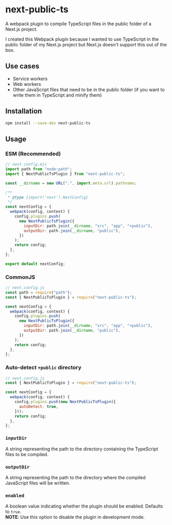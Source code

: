 # next-public-ts

A webpack plugin to compile TypeScript files in the public folder of a Next.js project.


I created this Webpack plugin because I wanted to use TypeScript in the public folder of my Next.js project but Next.js doesn't support this out of the box.

## Use cases
- Service workers
- Web workers
- Other JavaScript files that need to be in the public folder (if you want to write them in TypeScript and minify them)

## Installation

```bash
npm install --save-dev next-public-ts
```

## Usage

### ESM (Recommended)

```js
// next.config.mjs
import path from "node:path";
import { NextPublicTsPlugin } from "next-public-ts";

const __dirname = new URL(".", import.meta.url).pathname;

/**
 * @type {import('next').NextConfig}
 */
const nextConfig = {
  webpack(config, context) {
    config.plugins.push(
      new NextPublicTsPlugin({
        inputDir: path.join(__dirname, "src", "app", "+public"),
        outputDir: path.join(__dirname, "public"),
      })
    );
    return config;
  },
};

export default nextConfig;
```

### CommonJS

```js
// next.config.js
const path = require("path");
const { NextPublicTsPlugin } = require("next-public-ts");

const nextConfig = {
  webpack(config, context) {
    config.plugins.push(
      new NextPublicTsPlugin({
        inputDir: path.join(__dirname, "src", "app", "+public"),
        outputDir: path.join(__dirname, "public"),
      })
    );
    return config;
  },
};
```

### Auto-detect `+public` directory

```js
// next.config.js
const { NextPublicTsPlugin } = require("next-public-ts");

const nextConfig = {
  webpack(config, context) {
    config.plugins.push(new NextPublicTsPlugin({
      autoDetect: true,
    }));
    return config;
  },
};
```

### `inputDir`
A string representing the path to the directory containing the TypeScript files to be compiled.

### `outputDir`
A string representing the path to the directory where the compiled JavaScript files will be written.

### `enabled`
A boolean value indicating whether the plugin should be enabled. Defaults to `true`.\
**NOTE**: Use this option to disable the plugin in development mode.
